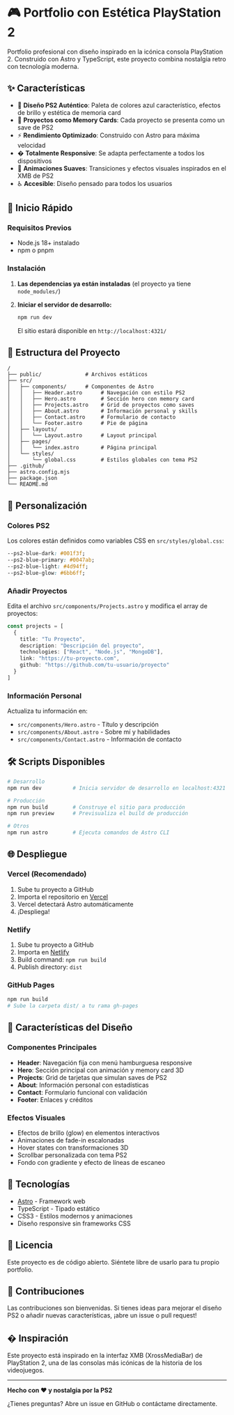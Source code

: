 # 🎮 Portfolio con Estética PlayStation 2

Portfolio profesional con diseño inspirado en la icónica consola PlayStation 2. Construido con Astro y TypeScript, este proyecto combina nostalgia retro con tecnología moderna.

## ✨ Características

- 🎨 **Diseño PS2 Auténtico**: Paleta de colores azul característico, efectos de brillo y estética de memoria card
- 💾 **Proyectos como Memory Cards**: Cada proyecto se presenta como un save de PS2
- ⚡ **Rendimiento Optimizado**: Construido con Astro para máxima velocidad
- � **Totalmente Responsive**: Se adapta perfectamente a todos los dispositivos
- 🎯 **Animaciones Suaves**: Transiciones y efectos visuales inspirados en el XMB de PS2
- ♿ **Accesible**: Diseño pensado para todos los usuarios

## 🚀 Inicio Rápido

### Requisitos Previos

- Node.js 18+ instalado
- npm o pnpm

### Instalación

1. **Las dependencias ya están instaladas** (el proyecto ya tiene `node_modules/`)

2. **Iniciar el servidor de desarrollo:**
   ```bash
   npm run dev
   ```
   
   El sitio estará disponible en `http://localhost:4321/`

## 📁 Estructura del Proyecto

```
/
├── public/              # Archivos estáticos
├── src/
│   ├── components/      # Componentes de Astro
│   │   ├── Header.astro      # Navegación con estilo PS2
│   │   ├── Hero.astro        # Sección hero con memory card
│   │   ├── Projects.astro    # Grid de proyectos como saves
│   │   ├── About.astro       # Información personal y skills
│   │   ├── Contact.astro     # Formulario de contacto
│   │   └── Footer.astro      # Pie de página
│   ├── layouts/
│   │   └── Layout.astro      # Layout principal
│   ├── pages/
│   │   └── index.astro       # Página principal
│   └── styles/
│       └── global.css        # Estilos globales con tema PS2
├── .github/
├── astro.config.mjs
├── package.json
└── README.md
```

## 🎨 Personalización

### Colores PS2

Los colores están definidos como variables CSS en `src/styles/global.css`:

```css
--ps2-blue-dark: #001f3f;
--ps2-blue-primary: #0047ab;
--ps2-blue-light: #4d94ff;
--ps2-blue-glow: #6bb6ff;
```

### Añadir Proyectos

Edita el archivo `src/components/Projects.astro` y modifica el array de proyectos:

```typescript
const projects = [
  {
    title: "Tu Proyecto",
    description: "Descripción del proyecto",
    technologies: ["React", "Node.js", "MongoDB"],
    link: "https://tu-proyecto.com",
    github: "https://github.com/tu-usuario/proyecto"
  }
]
```

### Información Personal

Actualiza tu información en:
- `src/components/Hero.astro` - Título y descripción
- `src/components/About.astro` - Sobre mí y habilidades
- `src/components/Contact.astro` - Información de contacto

## 🛠️ Scripts Disponibles

```bash
# Desarrollo
npm run dev          # Inicia servidor de desarrollo en localhost:4321

# Producción
npm run build        # Construye el sitio para producción
npm run preview      # Previsualiza el build de producción

# Otros
npm run astro        # Ejecuta comandos de Astro CLI
```

## 🌐 Despliegue

### Vercel (Recomendado)

1. Sube tu proyecto a GitHub
2. Importa el repositorio en [Vercel](https://vercel.com)
3. Vercel detectará Astro automáticamente
4. ¡Despliega!

### Netlify

1. Sube tu proyecto a GitHub
2. Importa en [Netlify](https://netlify.com)
3. Build command: `npm run build`
4. Publish directory: `dist`

### GitHub Pages

```bash
npm run build
# Sube la carpeta dist/ a tu rama gh-pages
```

## 🎯 Características del Diseño

### Componentes Principales

- **Header**: Navegación fija con menú hamburguesa responsive
- **Hero**: Sección principal con animación y memory card 3D
- **Projects**: Grid de tarjetas que simulan saves de PS2
- **About**: Información personal con estadísticas
- **Contact**: Formulario funcional con validación
- **Footer**: Enlaces y créditos

### Efectos Visuales

- Efectos de brillo (glow) en elementos interactivos
- Animaciones de fade-in escalonadas
- Hover states con transformaciones 3D
- Scrollbar personalizada con tema PS2
- Fondo con gradiente y efecto de líneas de escaneo

## 🔧 Tecnologías

- [Astro](https://astro.build) - Framework web
- TypeScript - Tipado estático
- CSS3 - Estilos modernos y animaciones
- Diseño responsive sin frameworks CSS

## 📝 Licencia

Este proyecto es de código abierto. Siéntete libre de usarlo para tu propio portfolio.

## 🤝 Contribuciones

Las contribuciones son bienvenidas. Si tienes ideas para mejorar el diseño PS2 o añadir nuevas características, ¡abre un issue o pull request!

## � Inspiración

Este proyecto está inspirado en la interfaz XMB (XrossMediaBar) de PlayStation 2, una de las consolas más icónicas de la historia de los videojuegos.

---

**Hecho con ❤️ y nostalgia por la PS2**

¿Tienes preguntas? Abre un issue en GitHub o contáctame directamente.
